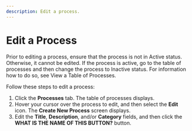 ```yaml
---
description: Edit a process.
---
```


# Edit a Process

Prior to editing a process, ensure that the process is not in Active status. Otherwise, it cannot be edited. If the process is active, go to the table of processes and then change the process to Inactive status. For information how to do so, see View a Table of Processes.

Follow these steps to edit a process:

1. Click the **Processes** tab. The table of processes displays.
2. Hover your cursor over the process to edit, and then select the **Edit** icon. The **Create New Process** screen displays.
3. Edit the **Title**, **Description**, and/or **Category** fields, and then click the **WHAT IS THE NAME OF THIS BUTTON?** button.

